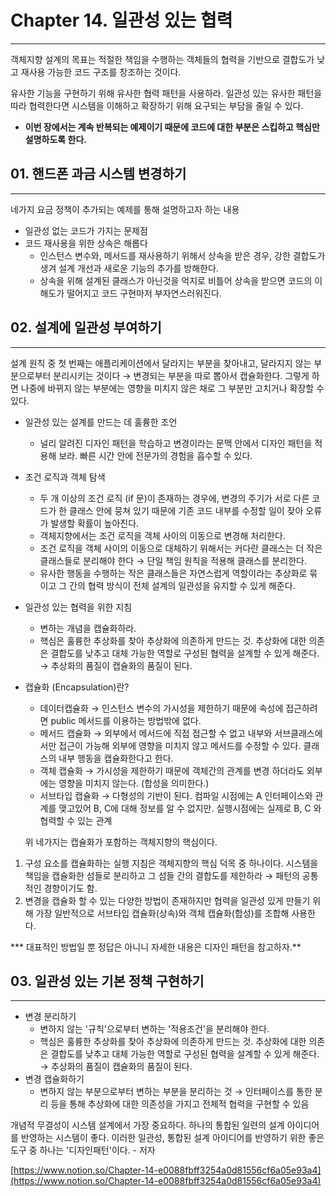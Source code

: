 # Chapter 14. 일관성 있는 협력

---

객체지향 설계의 목표는 적절한 책임을 수행하는 객체들의 협력을 기반으로 결합도가 낮고 재사용 가능한 코드 구조를 창조하는 것이다.

유사한 기능을 구현하기 위해 유사한 협력 패턴을 사용하라. 일관성 있는 유사한 패턴을 따라 협력한다면 시스템을 이해하고 확장하기 위해 요구되는 부담을 줄일 수 있다.

*  **이번 장에서는 계속 반복되는 예제이기 때문에 코드에 대한 부분은 스킵하고 핵심만 설명하도록 한다.**

## 01. 핸드폰 과금 시스템 변경하기

---

네가지 요금 정책이 추가되는 예제를 통해 설명하고자 하는 내용  

- 일관성 없는 코드가 가지는 문제점
- 코드 재사용을 위한 상속은 해롭다
    - 인스턴스 변수와, 메서드를 재사용하기 위해서 상속을 받은 경우, 강한 결합도가 생겨 설계 개선과 새로운 기능의 추가를 방해한다.
    - 상속을 위해 설계된 클래스가 아닌것을 억지로 비틀어 상속을 받으면 코드의 이해도가 떨어지고 코드 구현마저 부자연스러워진다.

## 02. 설계에 일관성 부여하기

---

설계 원칙 중 첫 번째는 애플리케이션에서 달라지는 부분을 찾아내고, 달라지지 않는 부분으로부터 분리시키는 것이다 → 변경되는 부분을 따로 뽑아서 캡슐화한다. 그렇게 하면 나중에 바뀌지 않는 부분에는 영향을 미치지 않은 채로 그 부분만 고치거나 확장할 수 있다.

- 일관성 있는 설계를 만드는 데 훌륭한 조언
    - 널리 알려진 디자인 패턴을 학습하고 변경이라는 문맥 안에서 디자인 패턴을 적용해 보라. 빠른 시간 안에 전문가의 경험을 흡수할 수 있다.
- 조건 로직과 객체 탐색
    - 두 개 이상의 조건 로직 (if 문)이 존재하는 경우에, 변경의 주기가 서로 다른 코드가 한 클래스 안에 뭉쳐 있기 때문에 기존 코드 내부를 수정할 일이 잦아 오류가 발생할 확률이 높아진다.
    - 객체지향에서는 조건 로직을 객체 사이의 이동으로 변경해 처리한다.
    - 조건 로직을 객체 사이의 이동으로 대체하기 위해서는 커다란 클래스는 더 작은 클래스들로 분리해야 한다 → 단일 책임 원칙을 적용해 클래스를 분리한다.
    - 유사한 행동을 수행하는 작은 클래스들은 자연스럽게 역할이라는 추상화로 묶이고 그 간의 협력 방식이 전체 설계의 일관성을 유지할 수 있게 해준다.
- 일관성 있는 협력을 위한 지침
    - 변하는 개념을 캡슐화하라.
    - 핵심은 훌륭한 추상화를 찾아 추상화에 의존하게 만드는 것. 추상화에 대한 의존은 결합도를 낮추고 대체 가능한 역할로 구성된 협력을 설계할 수 있게 해준다. → 추상화의 품질이 캡슐화의 품질이 된다.
- 캡슐화 (Encapsulation)란?
    - 데이터캡슐화 → 인스턴스 변수의 가시성을 제한하기 때문에 속성에 접근하려면 public 메서드를 이용하는 방법밖에 없다.
    - 메서드 캡슐화 → 외부에서 메서드에 직접 접근할 수 없고 내부와 서브클래스에서만 접근이 가능해 외부에 영향을 미치지 않고 메서드를 수정할 수 있다. 클래스의 내부 행동을 캡슐화한다고 한다.
    - 객체 캡슐화 → 가시성을 제한하기 때문에 객체간의 관계를 변경 하더라도 외부에는 영향을 미치지 않는다. (합성을 의미한다.)
    - 서브타입 캡슐화 → 다형성의 기반이 된다. 컴파일 시점에는 A 인터페이스와 관계를 맺고있어 B, C에 대해 정보를 알 수 없지만. 실행시점에는 실제로 B, C 와 협력할 수 있는 관계

    위 네가지는 캡슐화가 포함하는 객체지향의 핵심이다.

1. 구성 요소를 캡슐화하는 실행 지침은 객체지향의 핵심 덕목 중 하나이다. 시스템을 책임을 캡슐화한 섬들로 분리하고 그 섬들 간의 결합도를 제한하라 → 패턴의 공통적인 경향이기도 함.
2. 변경을 캡슐화 할 수 있는 다양한 방법이 존재하지만 협력을 일관성 있게 만들기 위해 가장 일반적으로 서브타입 캡슐화(상속)와 객체 캡슐화(합성)를 조합해 사용한다.

  ***  대표적인 방법일 뿐 정답은 아니니 자세한 내용은 디자인 패턴을 참고하자.**

## 03. 일관성 있는 기본 정책 구현하기

---

- 변경 분리하기
    - 변하지 않는 '규칙'으로부터 변하는 '적용조건'을 분리해야 한다.
    - 핵심은 훌륭한 추상화를 찾아 추상화에 의존하게 만드는 것. 추상화에 대한 의존은 결합도를 낮추고 대체 가능한 역할로 구성된 협력을 설계할 수 있게 해준다. → 추상화의 품질이 캡슐화의 품질이 된다.
- 변경 캡슐화하기
    - 변하지 않는 부분으로부터 변하는 부분을 분리하는 것 → 인터페이스를 통한 분리 등을 통해 추상화에 대한 의존성을 가지고 전체적 협력을 구현할 수 있음

개념적 무결성이 시스템 설계에서 가장 중요하다. 하나의 통합된 일련의 설계 아이디어를 반영하는 시스템이 좋다. 이러한 일관성, 통합된 설계 아이디어를 반영하기 위한 좋은 도구 중 하나는 '디자인패턴'이다.  - 저자

[https://www.notion.so/Chapter-14-e0088fbff3254a0d81556cf6a05e93a4](https://www.notion.so/Chapter-14-e0088fbff3254a0d81556cf6a05e93a4)